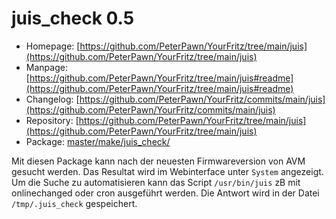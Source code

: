 # juis_check 0.5
 - Homepage: [https://github.com/PeterPawn/YourFritz/tree/main/juis](https://github.com/PeterPawn/YourFritz/tree/main/juis)
 - Manpage: [https://github.com/PeterPawn/YourFritz/tree/main/juis#readme](https://github.com/PeterPawn/YourFritz/tree/main/juis#readme)
 - Changelog: [https://github.com/PeterPawn/YourFritz/commits/main/juis](https://github.com/PeterPawn/YourFritz/commits/main/juis)
 - Repository: [https://github.com/PeterPawn/YourFritz/tree/main/juis](https://github.com/PeterPawn/YourFritz/tree/main/juis)
 - Package: [master/make/juis_check/](https://github.com/Freetz-NG/freetz-ng/tree/master/make/juis_check/)

Mit diesen Package kann nach der neuesten Firmwareversion von AVM gesucht werden. Das Resultat wird im Webinterface unter `System` angezeigt.<br>
Um die Suche zu automatisieren kann das Script `/usr/bin/juis` zB mit onlinechanged oder cron ausgeführt werden.
Die Antwort wird in der Datei `/tmp/.juis_check` gespeichert.

